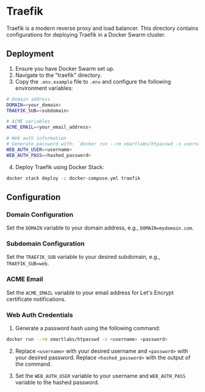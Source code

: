# Traefik

Traefik is a modern reverse proxy and load balancer. This directory contains configurations for deploying Traefik in a Docker Swarm cluster.

## Deployment

1. Ensure you have Docker Swarm set up.
2. Navigate to the "traefik" directory.
3. Copy the `.env.example` file to `.env` and configure the following environment variables:

```bash
# Domain address
DOMAIN=<your_domain>
TRAEFIK_SUB=<subdomain>

# ACME variables
ACME_EMAIL=<your_email_address>

# Web auth information
# Generate password with: `docker run --rm xmartlabs/htpasswd -s username password`
WEB_AUTH_USER=<username>
WEB_AUTH_PASS=<hashed_password>
```

4. Deploy Traefik using Docker Stack:

```bash
docker stack deploy -c docker-compose.yml traefik
```

## Configuration

### Domain Configuration

Set the `DOMAIN` variable to your domain address, e.g., `DOMAIN=mydomain.com`.

### Subdomain Configuration

Set the `TRAEFIK_SUB` variable to your desired subdomain, e.g., `TRAEFIK_SUB=web`.

### ACME Email

Set the `ACME_EMAIL` variable to your email address for Let's Encrypt certificate notifications.

### Web Auth Credentials

1. Generate a password hash using the following command:

```bash
docker run --rm xmartlabs/htpasswd -s <username> <password>
```

2. Replace `<username>` with your desired username and `<password>` with your desired password. Replace `<hashed_password>` with the output of the command.

3. Set the `WEB_AUTH_USER` variable to your username and `WEB_AUTH_PASS` variable to the hashed password.